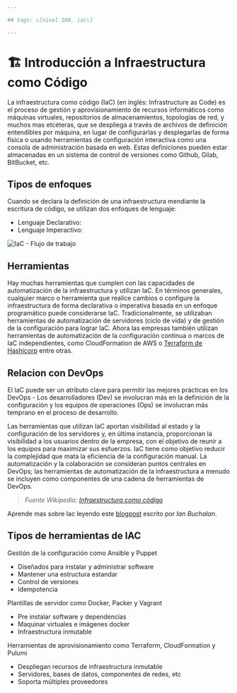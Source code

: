 ```yaml
---

## tags: \[nivel 100, iac\]

---
```


# 🏗️ Introducción a Infraestructura como Código

La infraestructura como código (IaC) (en inglés: Infrastructure as Code) es el proceso de gestión y aprovisionamiento de recursos informáticos como máquinas virtuales, repositorios de almacenamientos, topologías de red, y muchos mas etcéteras, que se despliega a través de archivos de definición entendibles por máquina, en lugar de configurarlas y desplegarlas de forma física o usando herramientas de configuración interactiva como una consola de administración basada en web. Estas definiciones pueden estar almacenadas en un sistema de control de versiones como Github, Gilab, BitBucket, etc.

## Tipos de enfoques

Cuando se declara la definición de una infraestructura mendiante la escritura de código, se utilizan dos enfoques de lenguaje:

- Lenguaje Declarativo:
- Lenguaje Imperactivo:

![IaC - Flujo de trabajo](https://www.collidu.com/media/catalog/product/img/a/1/a11420463ca9368a180fec1f058eed07a0f3bfd93ec819a0e6fd8e5ecbcb82e5/infrastructure-as-code-slide1.png)

## Herramientas

Hay muchas herramientas que cumplen con las capacidades de automatización de la infraestructura y utilizan IaC. En términos generales, cualquier marco o herramienta que realice cambios o configure la infraestructura de forma declarativa o imperativa basada en un enfoque programático puede considerarse IaC. Tradicionalmente, se utilizaban herramientas de automatización de servidores (ciclo de vida) y de gestión de la configuración para lograr IaC. Ahora las empresas también utilizan herramientas de automatización de la configuración continua o marcos de IaC independientes, como CloudFormation de AWS o [Terraform de Hashicorp](/docs/fundamentos/terraform) entre otras.

## Relacion con DevOps

El IaC puede ser un atributo clave para permitir las mejores prácticas en los DevOps - Los desarrolladores (Dev) se involucran más en la definición de la configuración y los equipos de operaciones (Ops) se involucran más temprano en el proceso de desarrollo.

Las herramientas que utilizan IaC aportan visibilidad al estado y la configuración de los servidores y, en última instancia, proporcionan la visibilidad a los usuarios dentro de la empresa, con el objetivo de reunir a los equipos para maximizar sus esfuerzos. IaC tiene como objetivo reducir la complejidad que mata la eficiencia de la configuración manual. La automatización y la colaboración se consideran puntos centrales en DevOps; las herramientas de automatización de la infraestructura a menudo se incluyen como componentes de una cadena de herramientas de DevOps.

> _Fuente Wikipedia:_ [_Infraestructura como código_](https://es.wikipedia.org/wiki/Infraestructura_como_c%C3%B3digo)

Aprende mas sobre Iac leyendo este [blogpost](https://www.atlassian.com/es/microservices/cloud-computing/infrastructure-as-code) escrito por _Ian Buchalan_.


## Tipos de herramientas de IAC

Gestión de la configuración como Ansible y Puppet

- Diseñados para instalar y administrar software
- Mantener una estructura estandar
- Control de versiones
- Idempotencia

Plantillas de servidor como Docker, Packer y Vagrant

- Pre instalar software y dependencias
- Maquinar virtuales e imágenes docker
- Infraestructura inmutable

Herramientas de aprovisionamiento como Terraform, CloudFormation y Pulumi

- Despliegan recursos de infraestructura inmutable
- Servidores, bases de datos, componentes de redes, etc
- Soporta múltiples proveedores